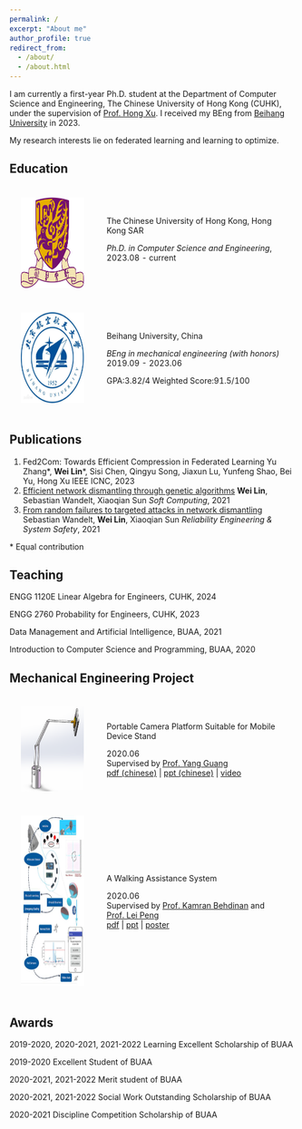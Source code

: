 ```yaml
---
permalink: /
excerpt: "About me"
author_profile: true
redirect_from: 
  - /about/
  - /about.html
---
```


I am currently a first-year Ph.D. student  at the Department of Computer Science and Engineering, The Chinese University of Hong Kong (CUHK), under the supervision of [Prof. Hong Xu](https://henryhxu.github.io/).  I received my BEng from  [Beihang University](www.buaa.edu.cn) in 2023. 

My research interests lie on federated learning and learning to optimize.

## Education

   <table style="width:100%;border:0px;border-spacing:0px;border-collapse:separate;margin-right:auto;margin-left:auto;">
                <tbody>
                    <tr>
                        <td style="padding:20px;width:30%;vertical-align:middle">
                            <img src="../images/CUHK_logo.png" width="160" height="160">
                        </td>
                        <td style="padding:20px;width:100%;vertical-align:middle">
                                <papertitle>The Chinese University of Hong Kong, Hong Kong SAR
                            </papertitle>
                            <p></p>
                            <em>Ph.D. in Computer Science and Engineering</em>,  2023.08 - current
                            <p></p>
                        </td>
                    </tr>
                    <tr>
                        <td style="padding:20px;width:30%;vertical-align:middle">
                            <img src="../images/beihang.png" width="160" height="160">
                        </td>
                        <td style="padding:20px;width:100%;vertical-align:middle">
                                <papertitle>Beihang University, China</papertitle>
                            <p></p>
                            <em>BEng in mechanical engineering (with honors)</em>   2019.09 - 2023.06
                            <p></p>
                            GPA:3.82/4 	Weighted Score:91.5/100 
                        </td>
                    </tr>
                </tbody>
            </table>





## Publications

1. Fed2Com: Towards Efficient Compression in Federated Learning
   Yu Zhang\*, **Wei Lin**\*, Sisi Chen, Qingyu Song, Jiaxun Lu, Yunfeng Shao, Bei Yu, Hong Xu
   IEEE ICNC, 2023
2. [Efficient network dismantling through genetic algorithms](https://louislinwei.github.io/files/SOCO.pdf)
   **Wei Lin**, Sebastian Wandelt, Xiaoqian Sun
   *Soft Computing*, 2021
3. [From random failures to targeted attacks in network dismantling](https://louislinwei.github.io/files/RESS.pdf)
   Sebastian Wandelt, **Wei Lin**, Xiaoqian Sun
   *Reliability Engineering & System Safety*, 2021



\* Equal contribution

## Teaching 

ENGG 1120E Linear Algebra for Engineers, CUHK, 2024

ENGG 2760 Probability for Engineers, CUHK, 2023

Data Management and Artificial Intelligence, BUAA, 2021

Introduction to Computer Science and Programming, BUAA, 2020



## Mechanical Engineering Project

 <table style="width:100%;border:0px;border-spacing:0px;border-collapse:separate;margin-right:auto;margin-left:auto;">
                <tbody>                
                    <tr>
                        <td style="padding:20px;width:30%;vertical-align:middle">
                            <img src="../images/EDGC.png" width="200" height="150">
                        </td>
                        <td style="padding:20px;width:100%;vertical-align:middle">
                            <papertitle>Portable Camera Platform Suitable for Mobile Device Stand</papertitle>
                            <p></p>
                            2020.06 
                            <br>
                            Supervised by <a href="http://www.mse.buaa.edu.cn/info/1060/2651.htm">Prof. Yang Guang</a>
                            <br>
                            <a href="../files/EDGC.pdf">pdf (chinese)</a> | <a href="../files/EDGC.pptx">ppt (chinese)</a> | <a href="../files/EDGC.mp4">video</a>
                        </td>
                        </tr>
                    <tr>
                        <td style="padding:20px;width:30%;vertical-align:middle">
                            <img src="../images/IGE.png" width="200" height="300">
                        </td>
                        <td style="padding:20px;width:100%;vertical-align:middle">
                            <papertitle>A Walking Assistance System</papertitle>
                            <p></p>
                            2020.06 
                            <br>
                            Supervised by <a href="https://arlmls.mie.utoronto.ca/biography/">Prof. Kamran Behdinan</a> and <a href="http://shi.buaa.edu.cn/leipeng/zh_CN/index/154551/list/">Prof. Lei Peng</a>
                            <br>
                            <a href="../files/IGE/IGE_FDR.pdf">pdf</a> | <a href="../files/IGE/IGE_ppt.pdf">ppt</a> | <a href="../files/IGE/IGE_poster.jpg">poster</a> 
                        </td>
                    </tr>
                        </tbody>
            </table>




## Awards

2019-2020, 2020-2021, 2021-2022 Learning Excellent Scholarship of BUAA 

2019-2020 Excellent Student of BUAA

2020-2021, 2021-2022 Merit student of BUAA 

2020-2021, 2021-2022 Social Work Outstanding Scholarship of BUAA

2020-2021 Discipline Competition Scholarship of BUAA



